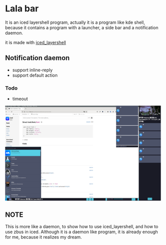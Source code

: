# Lala bar

It is an iced layershell program, actually it is a program like kde shell, because it contains a program with a launcher, a side bar and a notification daemon.

it is made with [iced_layershell](https://github.com/waycrate/exwlshelleventloop)

## Notification daemon

- support inline-reply
- support default action

### Todo

- timeout

![example](./images/bar.png)

## NOTE

This is more like a daemon, to show how to use iced_layershell, and how to use zbus in iced. Although it is a daemon like program, it is already enough for me, because it realizes my dream.
